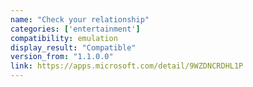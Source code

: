 ```yaml
---
name: "Check your relationship"
categories: ['entertainment']
compatibility: emulation
display_result: "Compatible"
version_from: "1.1.0.0"
link: https://apps.microsoft.com/detail/9WZDNCRDHL1P
---
```

